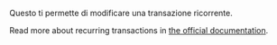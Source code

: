 Questo ti permette di modificare una transazione ricorrente.

Read more about recurring transactions in [the official documentation](https://firefly-iii.readthedocs.io/en/latest/advanced/recurring.html).
